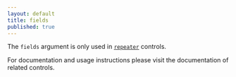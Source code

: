 ```yaml
---
layout: default
title: fields
published: true
---
```



The `fields` argument is only used in [`repeater`](https://aristath.github.io/kirki/docs/controls/repeater.html) controls.

For documentation and usage instructions please visit the documentation of related controls.
